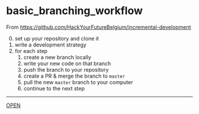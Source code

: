 # basic_branching_workflow
 
From https://github.com/HackYourFutureBelgium/incremental-development  


0. set up your repository and clone it
1. write a development strategy
2. for each step
   1. create a new branch locally
   2. write your new code on that branch
   3. push the branch to your repository
   4. create a PR & merge the branch to `master`
   5. pull the new `master` branch to your computer
   6. continue to the next step 
---
[OPEN](dev-strategy.md) 